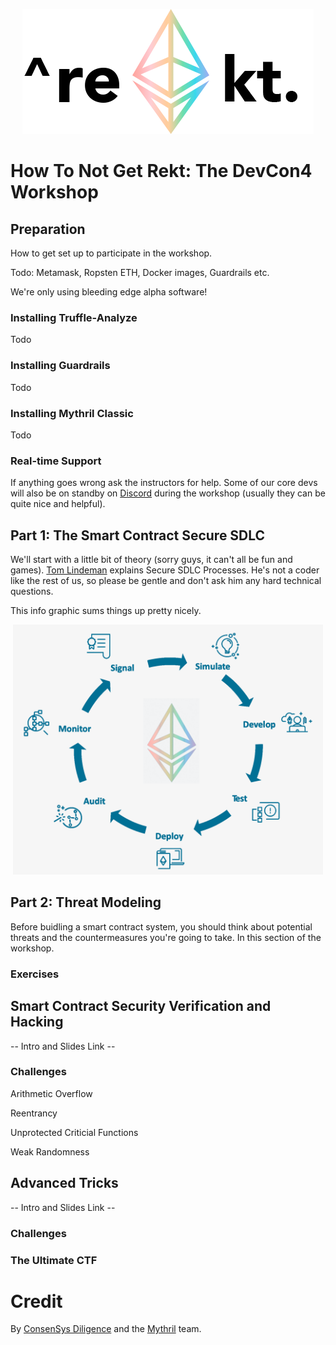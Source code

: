 <p align="center">
	<img src="/static/notrekt-logo.png" height="200px"/>
</p>

# How To Not Get Rekt: The DevCon4 Workshop

## Preparation

How to get set up to participate in the workshop.

Todo: Metamask, Ropsten ETH, Docker images, Guardrails etc.

We're only using bleeding edge alpha software!

### Installing Truffle-Analyze

Todo

### Installing Guardrails

Todo

### Installing Mythril Classic

Todo

### Real-time Support

If anything goes wrong ask the instructors for help. Some of our core devs will also be on standby on [Discord](https://discord.gg/E3YrVtG) during the workshop (usually they can be quite nice and helpful).

## Part 1: The Smart Contract Secure SDLC

We'll start with a little bit of theory (sorry guys, it can't all be fun and games). [Tom Lindeman](https://twitter.com/EtherDotBlue) explains Secure SDLC Processes. He's not a coder like the rest of us, so please be gentle and don't ask him any hard technical questions.

This info graphic sums things up pretty nicely.

<p align="center">
	<img src="/static/sdlc.png" height="400px"/>
</p>

## Part 2: Threat Modeling

Before buidling a smart contract system, you should think about potential threats and the countermeasures you're going to take. In this section of the workshop.



### Exercises


## Smart Contract Security Verification and Hacking

-- Intro and Slides Link -- 

### Challenges

Arithmetic Overflow

Reentrancy

Unprotected Criticial Functions

Weak Randomness

## Advanced Tricks

-- Intro and Slides Link -- 

### Challenges



### The Ultimate CTF



# Credit

By [ConsenSys Diligence](https://consensys.net/diligence/) and the [Mythril](https://mythril.ai) team.
